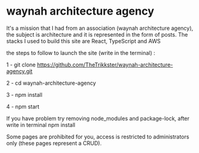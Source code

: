 # waynah architecture agency

It's a mission that I had from an association (waynah architecture agency), the subject is architecture and it is represented in the form of posts. The stacks I used to build this site are React, TypeScript and AWS

the steps to follow to launch the site (write in the terminal) :

1 - git clone https://github.com/TheTrikkster/waynah-architecture-agency.git

2 - cd waynah-architecture-agency

3 - npm install

4 - npm start

If you have problem try removing node_modules and package-lock, after write in terminal npm install

Some pages are prohibited for you, access is restricted to administrators only (these pages represent a CRUD).

